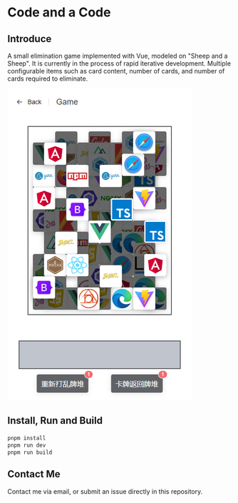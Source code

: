 # Code and a Code

## Introduce
A small elimination game implemented with Vue, modeled on "Sheep and a Sheep". It is currently in the process of rapid iterative development. Multiple configurable items such as card content, number of cards, and number of cards required to eliminate.

![GameShot](./public/img/game_screenshot.png)

## Install, Run and Build
```
pnpm install
pnpm run dev
pnpm run build
```
## Contact Me
Contact me via email, or submit an issue directly in this repository.
